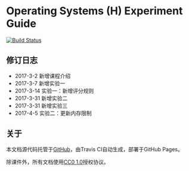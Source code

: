 # Operating Systems (H) Experiment Guide

[![Build Status](https://travis-ci.org/gaoyifan/os-experiment.svg?branch=master)](https://travis-ci.org/gaoyifan/os-experiment)

## 修订日志

- 2017-3-2 新增课程介绍
- 2017-3-7 新增实验一
- 2017-3-14 实验一：新增评分规则
- 2017-3-31 新增实验二
- 2017-3-31 新增实验三
- 2017-4-5 实验二：更新内存限制

## 关于

本文档源代码托管于[GitHub](https://github.com/gaoyifan/os-experiment)，由Travis CI自动生成，部署于GitHub Pages。

除课件外，所有文档使用[CC0 1.0](https://creativecommons.org/publicdomain/zero/1.0/)授权协议。
